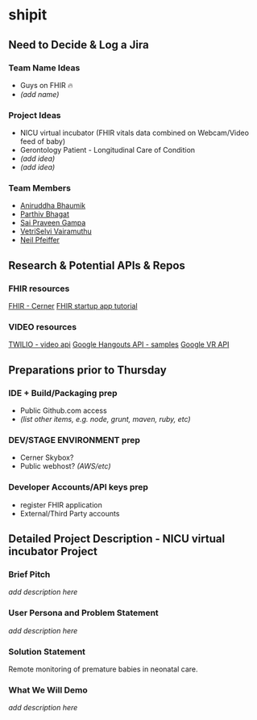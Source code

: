 # shipit
 
 
 
Need to Decide & Log a Jira
------------------------------
### Team Name Ideas
- Guys on FHIR &#128293;
- *(add name)*
 
 
### Project Ideas
- NICU virtual incubator (FHIR vitals data combined  on Webcam/Video feed of baby) 
- Gerontology Patient - Longitudinal Care of Condition
- *(add idea)*
- *(add idea)*
 
 
### Team Members
- [Aniruddha Bhaumik](Aniruddha.Bhaumik@cerner.com)
- [Parthiv Bhagat](Parthiv.Bhagat@cerner.com)
- [Sai Praveen Gampa](SaiPraveen.Gampa@cerner.com)
- [VetriSelvi Vairamuthu](VetriSelvi.Vairamuthu@cerner.com)
- [Neil Pfeiffer](Neil.Pfeiffer@cerner.com)
 
 
 
 
  
Research & Potential APIs & Repos
------------------------------
### FHIR resources
[FHIR - Cerner](http://fhir.cerner.com)
[FHIR startup app tutorial](http://engineering.cerner.com/smart-on-fhir-tutorial/#introduction)
 
 
### VIDEO resources
[TWILIO - video api](https://www.twilio.com/video)
[Google Hangouts API - samples](https://developers.google.com/+/hangouts/sample-apps)
[Google VR API](https://developers.google.com/vr/concepts/vrview)
 
 
  
Preparations prior to Thursday
------------------------------
### IDE + Build/Packaging prep
- Public Github.com access
- *(list other items, e.g. node, grunt, maven, ruby, etc)*
  
 
### DEV/STAGE ENVIRONMENT prep
- Cerner Skybox?
- Public webhost? *(AWS/etc)*
  
 
### Developer Accounts/API keys prep
- register FHIR application
- External/Third Party accounts
 
 
 
 
 
Detailed Project Description - NICU virtual incubator Project
------------------------------
### Brief Pitch
*add description here*
 
 
### User Persona and Problem Statement
*add description here*
 
 
### Solution Statement
Remote monitoring of premature babies in neonatal care.
 
 
### What We Will Demo
*add description here*
 
 


